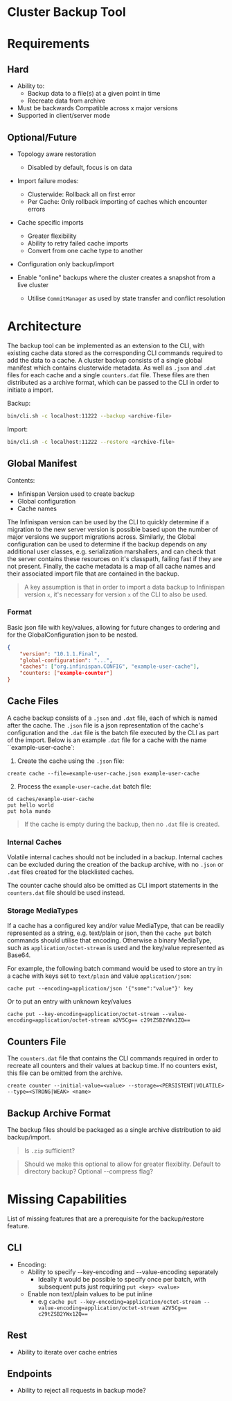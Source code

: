 Cluster Backup Tool
====================
# Requirements
## Hard
- Ability to:
    - Backup data to a file(s) at a given point in time
    - Recreate data from archive
- Must be backwards Compatible across x major versions
- Supported in client/server mode

## Optional/Future
- Topology aware restoration
    - Disabled by default, focus is on data

- Import failure modes:
    - Clusterwide: Rollback all on first error
    - Per Cache: Only rollback importing of caches which encounter errors

- Cache specific imports
    - Greater flexibility
    - Ability to retry failed cache imports
    - Convert from one cache type to another

- Configuration only backup/import

- Enable "online" backups where the cluster creates a snapshot from a live cluster
    - Utilise `CommitManager` as used by state transfer and conflict resolution
    

# Architecture
The backup tool can be implemented as an extension to the CLI, with existing cache data stored as the corresponding CLI
commands required to add the data to a cache. A cluster backup consists of a single global manifest which contains clusterwide
metadata. As well as `.json` and `.dat` files for each cache and a single `counters.dat` file. These files are then
distributed as a archive format, which can be passed to the CLI in order to initiate a import.

Backup:
```bash
bin/cli.sh -c localhost:11222 --backup <archive-file>
```

Import:
```bash
bin/cli.sh -c localhost:11222 --restore <archive-file>
```

## Global Manifest
Contents:
- Infinispan Version used to create backup
- Global configuration
- Cache names

The Infinispan version can be used by the CLI to quickly determine if a migration to the new server version is possible
based upon the number of major versions we support migrations across. Similarly, the Global configuration can be used to
determine if the backup depends on any additional user classes, e.g. serialization marshallers, and can check that the
server contains these resources on it's classpath, failing fast if they are not present. Finally, the cache metadata is a
map of all cache names and their associated import file that are contained in the backup.

> A key assumption is that in order to import a data backup to Infinispan version `x`, it's necessary for version `x` of
the CLI to also be used.

### Format
Basic json file with key/values, allowing for future changes to ordering and for the GlobalConfiguration json to be
nested.
```json
{
	"version": "10.1.1.Final",
	"global-configuration": "...",
	"caches": ["org.infinispan.CONFIG", "example-user-cache"],
    "counters: ["example-counter"]
}

```

## Cache Files
A cache backup consists of a `.json` and `.dat` file, each of which is named after the cache. The `.json` file is a json
representation of the cache's configuration and the `.dat` file is the batch file executed by the CLI as part of the import.
Below is an example `.dat` file for a cache with the name ``example-user-cache`:

1. Create the cache using the `.json` file:

```
create cache --file=example-user-cache.json example-user-cache
```
2. Process the `example-user-cache.dat` batch file:

```
cd caches/example-user-cache
put hello world
put hola mundo
```
> If the cache is empty during the backup, then no `.dat` file is created.

### Internal Caches
Volatile internal caches should not be included in a backup. Internal caches can be excluded during the creation of the
backup archive, with no `.json` or `.dat` files created for the blacklisted caches.

The counter cache should also be omitted as CLI import statements in the `counters.dat` file should be used instead. 

### Storage MediaTypes
If a cache has a configured key and/or value MediaType, that can be readily represented as a string, e.g. text/plain or json,
then the `cache put` batch commands should utilise that encoding. Otherwise a binary MediaType, such
as `application/octet-stream` is used and the key/value represented as Base64.

For example, the following batch command would be used to store an try in a cache with keys set to `text/plain` and value
`application/json`:
```
cache put --encoding=application/json '{"some":"value"}' key
```

Or to put an entry with unknown key/values
```
cache put --key-encoding=application/octet-stream --value-encoding=application/octet-stream a2V5Cg== c29tZSB2YWx1ZQ==   
```

## Counters File
The `counters.dat` file that contains the CLI commands required in order to recreate all counters and their values
at backup time. If no counters exist, this file can be omitted from the archive.

```
create counter --initial-value=<value> --storage=<PERSISTENT|VOLATILE> --type=<STRONG|WEAK> <name>
```

## Backup Archive Format
The backup files should be packaged as a single archive distribution to aid backup/import.

> Is `.zip` sufficient?

> Should we make this optional to allow for greater flexiblity. Default to directory backup? Optional --compress flag?

# Missing Capabilities
List of missing features that are a prerequisite for the backup/restore feature.

## CLI
* Encoding:
    - Ability to specify --key-encoding and --value-encoding separately
        - Ideally it would be possible to specify once per batch, with subsequent puts just requiring `put <key> <value>`
    - Enable non text/plain values to be put inline
        - e.g `cache put --key-encoding=application/octet-stream --value-encoding=application/octet-stream a2V5Cg== c29tZSB2YWx1ZQ==`

## Rest
* Ability to iterate over cache entries

## Endpoints
* Ability to reject all requests in backup mode?
